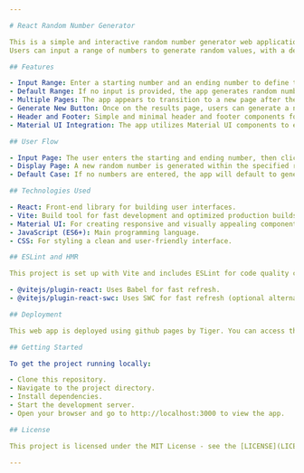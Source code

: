 ```yaml
---

# React Random Number Generator

This is a simple and interactive random number generator web application built using React, Vite, and Material UI.
Users can input a range of numbers to generate random values, with a default range if none is provided.

## Features

- Input Range: Enter a starting number and an ending number to define the range for the random number generation.
- Default Range: If no input is provided, the app generates random numbers between 1 and 10.
- Multiple Pages: The app appears to transition to a new page after the user submits the input, displaying the generated number.
- Generate New Button: Once on the results page, users can generate a new random number by clicking the "Generate New" button.
- Header and Footer: Simple and minimal header and footer components for a clean UI.
- Material UI Integration: The app utilizes Material UI components to ensure a polished and responsive design.

## User Flow

- Input Page: The user enters the starting and ending number, then clicks the "Generate" button.
- Display Page: A new random number is generated within the specified range and displayed on a new page. The user can click "Generate New" to get another random number.
- Default Case: If no numbers are entered, the app will default to generating a random number between 1 and 10.

## Technologies Used

- React: Front-end library for building user interfaces.
- Vite: Build tool for fast development and optimized production builds.
- Material UI: For creating responsive and visually appealing components.
- JavaScript (ES6+): Main programming language.
- CSS: For styling a clean and user-friendly interface.

## ESLint and HMR

This project is set up with Vite and includes ESLint for code quality checks and Hot Module Replacement (HMR) for fast refresh during development.

- @vitejs/plugin-react: Uses Babel for fast refresh.
- @vitejs/plugin-react-swc: Uses SWC for fast refresh (optional alternative).

## Deployment

This web app is deployed using github pages by Tiger. You can access the live version of the app at https://surajprojects.github.io/random-number-generator-react

## Getting Started

To get the project running locally:

- Clone this repository.
- Navigate to the project directory.
- Install dependencies.
- Start the development server.
- Open your browser and go to http://localhost:3000 to view the app.

## License

This project is licensed under the MIT License - see the [LICENSE](LICENSE) file for details.

---
```


